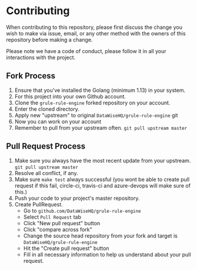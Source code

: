 # Contributing

When contributing to this repository, please first discuss the change you wish to make via issue,
email, or any other method with the owners of this repository before making a change. 

Please note we have a code of conduct, please follow it in all your interactions with the project.

## Fork Process

1. Ensure that you've installed the Golang (minimum 1.13) in your system.
2. For this project into your own Github account.
3. Clone the `grule-rule-engine` forked repository on your account.
4. Enter the cloned directory.
5. Apply new "upstream" to original `DataWiseHQ/grule-rule-engine` git
4. Now you can work on your account
5. Remember to pull from your upstream often. `git pull upstream master`

## Pull Request Process

1. Make sure you always have the most recent update from your upstream. `git pull upstream master`
2. Resolve all conflict, if any.
3. Make sure `make test` always successful (you wont be able to create pull request if this fail, circle-ci, travis-ci and azure-devops will make sure of this.)
4. Push your code to your project's master repository.
5. Create PullRequest. 
    * Go to `github.com/DataWiseHQ/grule-rule-engine`
    * Select `Pull Request` tab
    * Click "New pull request" button
    * Click "compare across fork"
    * Change the source head repository from your fork and target is `DataWiseHQ/grule-rule-engine`
    * Hit the "Create pull request" button
    * Fill in all necessary information to help us understand about your pull request.  

